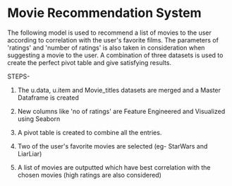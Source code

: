 # Movie Recommendation System

The following model is used to recommend a list of movies to the user according to correlation with the user's favorite films. The parameters of 'ratings' and 'number of ratings' is also taken in consideration when suggesting a movie to the user. A combination of three datasets is used to create the perfect pivot table and give satisfying results.

STEPS-

1) The u.data, u.item and Movie_titles datasets are merged and a Master Dataframe is created

2) New columns like 'no of ratings' are Feature Engineered and Visualized using Seaborn

3) A pivot table is created to combine all the entries.

4) Two of the user's favorite movies are selected (eg- StarWars and LiarLiar)

5) A list of movies are outputted which have best correlation with the chosen movies (high ratings are also considered)
